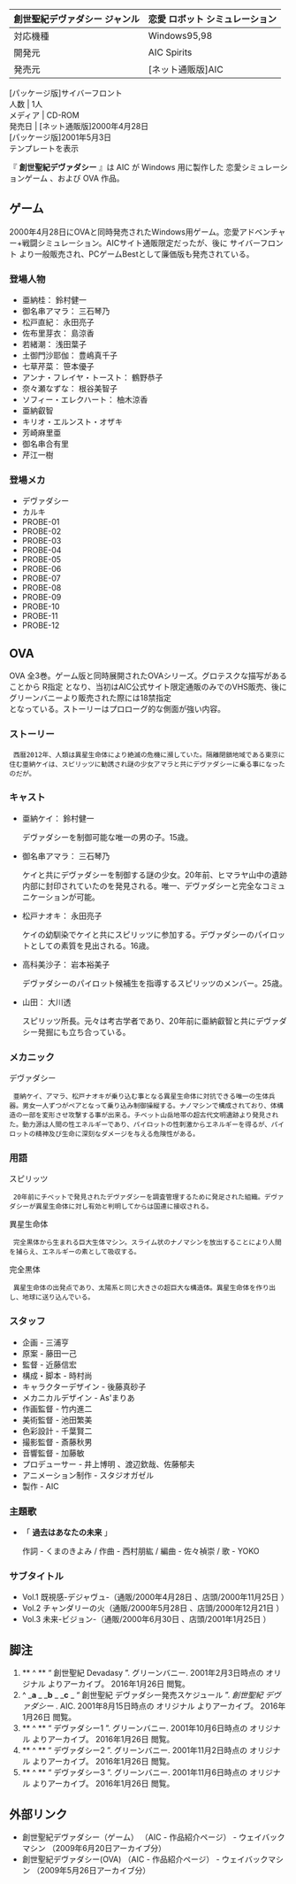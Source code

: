 創世聖紀デヴァダシー  ジャンル  |  恋愛  ロボット  シミュレーション   
---|---  
対応機種  |  Windows95,98   
開発元  |  AIC Spirits   
発売元  |  [ネット通販版]AIC   
[パッケージ版]サイバーフロント  
人数  |  1人   
メディア  |  CD-ROM   
発売日  |  [ネット通販版]2000年4月28日   
[パッケージ版]2001年5月3日  
テンプレートを表示  
  
『 **創世聖紀デヴァダシー** 』は  AIC  が  Windows  用に製作した  恋愛シミュレーションゲーム  、および  OVA  作品。

##  ゲーム



2000年4月28日にOVAと同時発売されたWindows用ゲーム。恋愛アドベンチャー+戦闘シミュレーション。AICサイト通販限定だったが、後に
サイバーフロント  より一般販売され、PCゲームBestとして廉価版も発売されている。

###  登場人物



  * 亜納桂：  鈴村健一 
  * 御名串アマラ：  三石琴乃 
  * 松戸直紀：  永田亮子 
  * 佐布里芽衣：  島涼香 
  * 若緒潮：  浅田葉子 
  * 土御門沙耶伽：  豊嶋真千子 
  * 七草芹菜：  笹本優子 
  * アンナ・フレイヤ・トースト：  鶴野恭子 
  * 奈々瀬なずな：  根谷美智子 
  * ソフィー・エレクハート：  柚木涼香 
  * 亜納叡智 
  * キリオ・エルンスト・オザキ 
  * 芳崎麻里亜 
  * 御名串合有里 
  * 芹江一樹 

###  登場メカ



  * デヴァダシー 
  * カルキ 
  * PROBE-01 
  * PROBE-02 
  * PROBE-03 
  * PROBE-04 
  * PROBE-05 
  * PROBE-06 
  * PROBE-07 
  * PROBE-08 
  * PROBE-09 
  * PROBE-10 
  * PROBE-11 
  * PROBE-12 

##  OVA



OVA  全3巻。ゲーム版と同時展開されたOVAシリーズ。グロテスクな描写があることから  R指定
となり、当初はAIC公式サイト限定通販のみでのVHS販売、後にグリーンバニーより販売された際には18禁指定  
となっている。ストーリーはプロローグ的な側面が強い内容。

###  ストーリー



     西暦2012年、人類は異星生命体により絶滅の危機に瀕していた。隔離閉鎖地域である東京に住む亜納ケイは、スピリッツに勧誘され謎の少女アマラと共にデヴァダシーに乗る事になったのだが。 

###  キャスト



  * 亜納ケイ：  鈴村健一 

     デヴァダシーを制御可能な唯一の男の子。15歳。 

  * 御名串アマラ：  三石琴乃 

     ケイと共にデヴァダシーを制御する謎の少女。20年前、ヒマラヤ山中の遺跡内部に封印されていたのを発見される。唯一、デヴァダシーと完全なコミュニケーションが可能。 

  * 松戸ナオキ：  永田亮子 

     ケイの幼馴染でケイと共にスピリッツに参加する。デヴァダシーのパイロットとしての素質を見出される。16歳。 

  * 高科美沙子：  岩本裕美子 

     デヴァダシーのパイロット候補生を指導するスピリッツのメンバー。25歳。 

  * 山田：  大川透 

     スピリッツ所長。元々は考古学者であり、20年前に亜納叡智と共にデヴァダシー発掘にも立ち合っている。 

###  メカニック



デヴァダシー

     亜納ケイ、アマラ、松戸ナオキが乗り込む事となる異星生命体に対抗できる唯一の生体兵器。男女一人ずつがペアとなって乗り込み制御操縦する。ナノマシンで構成されており、体構造の一部を変形させ攻撃する事が出来る。チベット山岳地帯の超古代文明遺跡より発見された。動力源は人間の性エネルギーであり、パイロットの性刺激からエネルギーを得るが、パイロットの精神及び生命に深刻なダメージを与える危険性がある。 

###  用語



スピリッツ

     20年前にチベットで発見されたデヴァダシーを調査管理するために発足された組織。デヴァダシーが異星生命体に対し有効と判明してからは国連に接収される。 
異星生命体

     完全黒体から生まれる巨大生体マシン。スライム状のナノマシンを放出することにより人間を捕らえ、エネルギーの素として吸収する。 
完全黒体

     異星生命体の出発点であり、太陽系と同じ大きさの超巨大な構造体。異星生命体を作り出し、地球に送り込んでいる。 

###  スタッフ



  * 企画 -  三浦亨 
  * 原案 -  藤田一己 
  * 監督 -  近藤信宏 
  * 構成・脚本 - 時村尚 
  * キャラクターデザイン - 後藤真砂子 
  * メカニカルデザイン - As'まりあ 
  * 作画監督 -  竹内進二 
  * 美術監督 -  池田繁美 
  * 色彩設計 - 千葉賢二 
  * 撮影監督 - 斎藤秋男 
  * 音響監督 -  加藤敏 
  * プロデューサー -  井上博明  、渡辺欽哉、佐藤郁夫 
  * アニメーション制作 -  スタジオガゼル 
  * 製作 -  AIC 

###  主題歌



  * 「 **過去はあなたの未来** 」 

     作詞 -  くまのきよみ  / 作曲 -  西村朋紘  / 編曲 - 佐々禎崇 / 歌 -  YOKO 

###  サブタイトル



  * Vol.1 既視感-デジャヴュ-（通販/2000年4月28日    、店頭/2000年11月25日    ） 
  * Vol.2 チャンダリーの火（通販/2000年5月28日    、店頭/2000年12月21日    ） 
  * Vol.3 未来-ビジョン-（通販/2000年6月30日    、店頭/2001年1月25日    ） 

##  脚注



  1. ** ^  ** “  創世聖紀 Devadasy  ”. グリーンバニー. 2001年2月3日時点の  オリジナル  よりアーカイブ。  2016年1月26日  閲覧。 
  2. ^  _**a** _ _**b** _ _**c** _ “  創世聖紀 デヴァダシー発売スケジュール  ”. _創世聖紀 デヴァダシー_ . AIC. 2001年8月15日時点の  オリジナル  よりアーカイブ。  2016年1月26日  閲覧。 
  3. ** ^  ** “  デヴァダシー1  ”. グリーンバニー. 2001年10月6日時点の  オリジナル  よりアーカイブ。  2016年1月26日  閲覧。 
  4. ** ^  ** “  デヴァダシー2  ”. グリーンバニー. 2001年11月2日時点の  オリジナル  よりアーカイブ。  2016年1月26日  閲覧。 
  5. ** ^  ** “  デヴァダシー3  ”. グリーンバニー. 2001年11月6日時点の  オリジナル  よりアーカイブ。  2016年1月26日  閲覧。 

##  外部リンク



  * 創世聖紀デヴァダシー（ゲーム） （AIC - 作品紹介ページ）  \-  ウェイバックマシン  （2009年6月20日アーカイブ分） 
  * 創世聖紀デヴァダシー(OVA) （AIC - 作品紹介ページ）  \-  ウェイバックマシン  （2009年5月26日アーカイブ分） 

